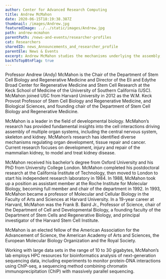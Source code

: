 ```yaml
---
author: Center for Advanced Research Computing
title: Andrew McMahon
date: 2020-06-15T18:19:38.387Z
thumbnail: /images/Andrew.jpg
featuredImage: ../../static/images/Andrew.jpg
path: andrew-mcmahon
parentPath: /news-and-events/researcher-profiles
cat: Researchers
sharedID: news_Announcements_and_researcher_profile
parentEle: News & Events
excerpt: Andrew McMahon studies the mechanisms underlying the assembly, repair, and regeneration of critical organ systems in the developing mammalian embryo.
backToTopBtnFlag: true
---
```


Professor Andrew (Andy) McMahon is the Chair of the Department of Stem Cell Biology and Regenerative Medicine and Director of the Eli and Edythe Broad Center for Regenerative Medicine and Stem Cell Research at the Keck School of Medicine of the University of Southern California (USC). McMahon joined USC from Harvard University in 2012 as the W.M. Keck Provost Professor of Stem Cell Biology and Regenerative Medicine, and Biological Sciences, and founding chair of the Department of Stem Cell Biology and Regenerative Medicine.

McMahon is a leader in the field of developmental biology. McMahon’s research has provided fundamental insights into the cell interactions driving assembly of multiple organ systems, including the central nervous system, skeleton and kidney. McMahon’s research has identified diverse mechanisms regulating organ development, tissue repair and cancer. Current research focuses on development, injury and repair of the mammalian kidney, to model and treat kidney disease.

McMahon received his bachelor’s degree from Oxford University and his PhD from University College London. McMahon completed his postdoctoral research at the California Institute of Technology, then moved to London to start his independent research laboratory in 1984. In 1988, McMahon took up a position as assistant member at the Roche Institute for Molecular Biology, becoming full member and chair of the department in 1992. In 1993, McMahon became a professor of Molecular and Cellular Biology in the Faculty of Arts and Sciences at Harvard University. In a 19-year career at Harvard, McMahon was the Frank B. Baird Jr., Professor of Science, chair of the Department of Cell and Developmental Biology, a founding faculty of the Department of Stem Cells and Regenerative Biology, and principal investigator of the Harvard Stem Cell Institute.

McMahon is an elected fellow of the American Association for the Advancement of Science, the American Academy of Arts and Sciences, the European Molecular Biology Organization and the Royal Society.

Working with large data sets in the range of 10 to 30 gigabytes, McMahon’s lab employs HPC resources for bioinformatics analysis of next-generation sequencing data, including experiments to monitor protein-DNA interactions using ChIP-seq, a sequencing method combining chromatin immunoprecipitation (ChIP) with massively parallel sequencing.
